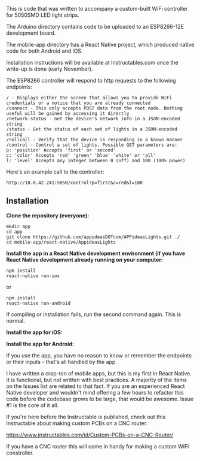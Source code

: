This is code that was written to accompany a custom-built WiFi controller for 5050SMD LED light strips. 

The Arduino directory contains code to be uploaded to an ESP8266-12E development board.

The mobile-app directory has a React Native project, which produced native code for both Android and iOS.

Installation instructions will be available at Instructables.com once the write-up is done (early November).

The ESP8266 controller will respond to http requests to the following endpoints:
```
/ - Displays either the screen that allows you to provide WiFi credentials or a notice that you are already connected
/connect - This only accepts POST data from the root node. Nothing useful will be gained by accessing it directly
/network-status - Get the device's network info in a JSON-encoded string
/status - Get the status of each set of lights in a JSON-encoded string
/rollcall - Verify that the device is responding in a known manner
/control - Control a set of lights. Possible GET parameters are: 
p: 'position' Accepts 'first' or 'second'
c: 'color' Accepts 'red' 'green' 'blue' 'white' or 'all'
l: 'level' Accepts any integer between 0 (off) and 100 (100% power)
```

Here's an example call to the controller:
```
http://10.0.42.241:5050/control?p=first&c=red&l=100
```

## Installation

**Clone the repository (everyone):**
```
mkdir app
cd app
git clone https://github.com/appideasDOTcom/APPideasLights.git ./
cd mobile-app/react-native/AppideasLights
```

**Install the app in a React Native development environment (if you have React Native development already running on your computer:**
```
npm install
react-native run-ios
```
or
```
npm install
react-native run-android
```
If compiling or installation fails, run the second command again. This is normal.

**Install the app for iOS:**


**Install the app for Android:**


If you use the app, you have no reason to know or remember the endpoints or their inputs - that's all handled by the app.

I have written a crap-ton of mobile apps, but this is my first in React Native. It is functional, but not written with best practices. A majority of the items on the Issues list are related to that fact. If you are an experienced React Native developer and wouldn't mind offering a few hours to refactor this code before the codebase grows to be large, that would be awesome. Issue #1 is the core of it all.

If you're here before the Instructable is published, check out this Instructable about making custom PCBs on a CNC router:

https://www.instructables.com/id/Custom-PCBs-on-a-CNC-Router/

If you have a CNC router this will come in handy for making a custom WiFi constroller.
